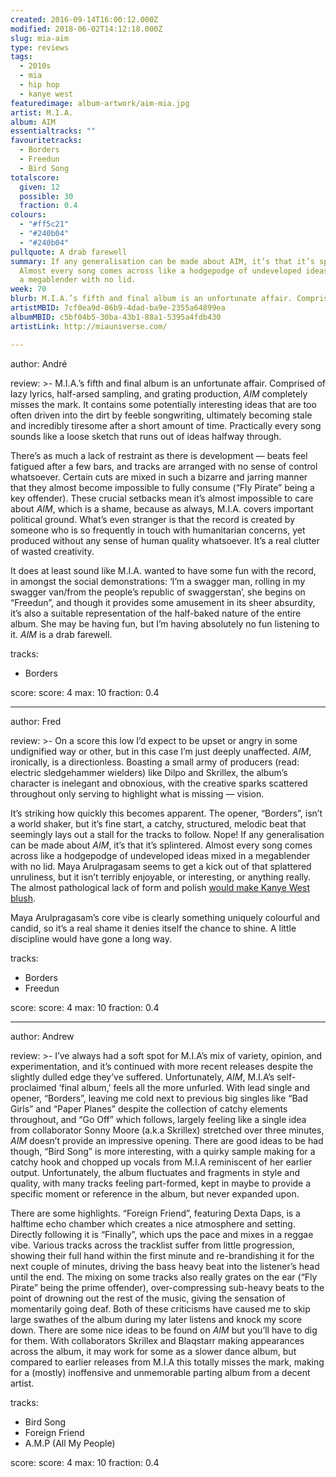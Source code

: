 ```yaml
---
created: 2016-09-14T16:00:12.000Z
modified: 2018-06-02T14:12:18.000Z
slug: mia-aim
type: reviews
tags:
  - 2010s
  - mia
  - hip hop
  - kanye west
featuredimage: album-artwork/aim-mia.jpg
artist: M.I.A.
album: AIM
essentialtracks: ""
favouritetracks:
  - Borders
  - Freedun
  - Bird Song
totalscore:
  given: 12
  possible: 30
  fraction: 0.4
colours:
  - "#ff5c21"
  - "#240b04"
  - "#240b04"
pullquote: A drab farewell
summary: If any generalisation can be made about AIM, it’s that it’s splintered.
  Almost every song comes across like a hodgepodge of undeveloped ideas mixed in
  a megablender with no lid.
week: 70
blurb: M.I.A.’s fifth and final album is an unfortunate affair. Comprised of lazy lyrics, half-arsed sampling, and grating production, AIM completely misses the mark.
artistMBID: 7cf0ea9d-86b9-4dad-ba9e-2355a64899ea
albumMBID: c5bf04b5-30ba-43b1-88a1-5395a4fdb430
artistLink: http://miauniverse.com/

---
```


author: André

review: >-
  M.I.A.’s fifth and final album is an unfortunate affair. Comprised of lazy lyrics, half-arsed sampling, and grating production, *AIM* completely misses the mark. It contains some potentially interesting ideas that are too often driven into the dirt by feeble songwriting, ultimately becoming stale and incredibly tiresome after a short amount of time. Practically every song sounds like a loose sketch that runs out of ideas halfway through. 
  
  There’s as much a lack of restraint as there is development — beats feel fatigued after a few bars, and tracks are arranged with no sense of control whatsoever. Certain cuts are mixed in such a bizarre and jarring manner that they almost become impossible to fully consume (“Fly Pirate” being a key offender). These crucial setbacks mean it’s almost impossible to care about *AIM*, which is a shame, because as always, M.I.A. covers important political ground. What’s even stranger is that the record is created by someone who is so frequently in touch with humanitarian concerns, yet produced without any sense of human quality whatsoever. It’s a real clutter of wasted creativity. 
  
  It does at least sound like M.I.A. wanted to have some fun with the record, in amongst the social demonstrations: ‘I’m a swagger man, rolling in my swagger van/from the people’s republic of swaggerstan’, she begins on “Freedun”, and though it provides some amusement in its sheer absurdity, it’s also a suitable representation of the half-baked nature of the entire album. She may be having fun, but I’m having absolutely no fun listening to it. *AIM* is a drab farewell.

tracks:
  - Borders

score:
  score: 4
  max: 10
  fraction: 0.4

---
author: Fred

review: >-
  On a score this low I’d expect to be upset or angry in some undignified way or other, but in this case I’m just deeply unaffected. *AIM*, ironically, is a directionless. Boasting a small army of producers (read: electric sledgehammer wielders) like Dilpo and Skrillex, the album’s character is inelegant and obnoxious, with the creative sparks scattered throughout only serving to highlight what is missing — vision. 
  
  It’s striking how quickly this becomes apparent. The opener, “Borders”, isn’t a world shaker, but it’s fine start, a catchy, structured, melodic beat that seemingly lays out a stall for the tracks to follow. Nope! If any generalisation can be made about *AIM*, it’s that it’s splintered. Almost every song comes across like a hodgepodge of undeveloped ideas mixed in a megablender with no lid. Maya Arulpragasam seems to get a kick out of that splattered unruliness, but it isn’t terribly enjoyable, or interesting, or anything really. The almost pathological lack of form and polish [would make Kanye West blush](/reviews/kanye-west-the-life-of-pablo/). 
  
  Maya Arulpragasam’s core vibe is clearly something uniquely colourful and candid, so it’s a real shame it denies itself the chance to shine. A little discipline would have gone a long way.

tracks:
  - Borders
  - ­Freedun

score:
  score: 4
  max: 10
  fraction: 0.4

---
author: Andrew

review: >-
  I’ve always had a soft spot for M.I.A’s mix of variety, opinion, and experimentation, and it’s continued with more recent releases despite the slightly dulled edge they’ve suffered. Unfortunately, *AIM*, M.I.A’s self-proclaimed ‘final album,’ feels all the more unfurled. With lead single and opener, “Borders”, leaving me cold next to previous big singles like “Bad Girls” and “Paper Planes” despite the collection of catchy elements throughout, and “Go Off” which follows, largely feeling like a single idea from collaborator Sonny Moore (a.k.a Skrillex) stretched over three minutes, *AIM* doesn’t provide an impressive opening. There are good ideas to be had though, “Bird Song” is more interesting, with a quirky sample making for a catchy hook and chopped up vocals from M.I.A reminiscent of her earlier output. Unfortunately, the album fluctuates and fragments in style and quality, with many tracks feeling part-formed, kept in maybe to provide a specific moment or reference in the album, but never expanded upon.

  There are some highlights. “Foreign Friend”, featuring Dexta Daps, is a halftime echo chamber which creates a nice atmosphere and setting. Directly following it is “Finally”, which ups the pace and mixes in a reggae vibe. Various tracks across the tracklist suffer from little progression, showing their full hand within the first minute and re-brandishing it for the next couple of minutes, driving the bass heavy beat into the listener’s head until the end. The mixing on some tracks also really grates on the ear (“Fly Pirate” being the prime offender), over-compressing sub-heavy beats to the point of drowning out the rest of the music, giving the sensation of momentarily going deaf. Both of these criticisms have caused me to skip large swathes of the album during my later listens and knock my score down. There are some nice ideas to be found on *AIM* but you’ll have to dig for them. With collaborators Skrillex and Blaqstarr making appearances across the album, it may work for some as a slower dance album, but compared to earlier releases from M.I.A this totally misses the mark, making for a (mostly) inoffensive and unmemorable parting album from a decent artist.

tracks:
  - Bird Song
  - ­Foreign Friend
  - ­A.M.P (All My People)

score:
  score: 4
  max: 10
  fraction: 0.4
